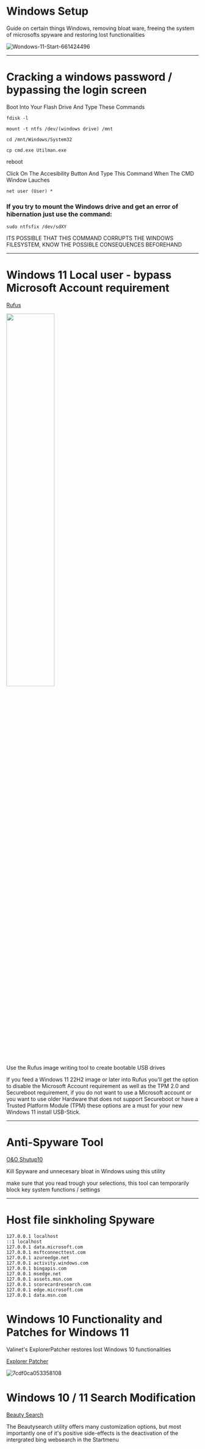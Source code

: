 # **Windows Setup**
Guide on certain things Windows, removing bloat ware, freeing the system of microsofts spyware and restoring lost functionalities

![Wondows-11-Start-661424496](https://github.com/martinjrrr/windows-tricks/assets/91160845/ba9bde7e-cc04-427b-af04-5b11bc566f03)

_______________________________________________________________________________

# Cracking a windows password / bypassing the login screen

Boot Into Your Flash Drive And Type These Commands

`fdisk -l`

`mount -t ntfs /dev/(windows drive) /mnt`

`cd /mnt/Windows/System32`

`cp cmd.exe Utilman.exe`

reboot

Click On The Accesibility Button And Type This Command When The CMD Window Lauches

`net user (User) *` 

### If you try to mount the Windows drive and get an error of hibernation just use the command:

`sudo ntfsfix /dev/sdXY`

ITS POSSIBLE THAT THIS COMMAND CORRUPTS THE WINDOWS FILESYSTEM, KNOW THE POSSIBLE CONSEQUENCES BEFOREHAND 
________________________________________________________________________________

# Windows 11 Local user - bypass Microsoft Account requirement

[Rufus](https://rufus.ie/de/)

<img src="https://github.com/martinjrrr/windows-tricks/assets/91160845/82d2d0ae-7bd3-4c06-9d8a-7f0fd438afd0" width=50% height=50%>

Use the Rufus image writing tool to create bootable USB drives

If you feed a Windows 11 22H2 image or later into Rufus you'll get the option to disable the Microsoft Account requirement as well as the TPM 2.0 and Secureboot requirement, if you do not want to use a Microsoft account or you want to use older Hardware that does not support Secureboot or have a Trusted Platform Module (TPM) these options are a must for your new Windows 11 install USB-Stick.



_______________________________________________________________________________

# Anti-Spyware Tool

[O&O Shutup10](https://www.oo-software.com/de/shutup10)

Kill Spyware and unnecesary bloat in Windows using this utility

make sure that you read trough your selections, this tool can temporarily block key system functions / settings

________________________________________________________________________________

# Host file sinkholing Spyware

    127.0.0.1 localhost
    ::1 localhost
    127.0.0.1 data.microsoft.com
    127.0.0.1 msftconnecttest.com
    127.0.0.1 azureedge.net
    127.0.0.1 activity.windows.com
    127.0.0.1 bingapis.com
    127.0.0.1 msedge.net
    127.0.0.1 assets.msn.com
    127.0.0.1 scorecardresearch.com
    127.0.0.1 edge.microsoft.com
    127.0.0.1 data.msn.com


# Windows 10 Functionality and Patches for Windows 11

Valinet's ExplorerPatcher restores lost Windows 10 functionalities

[Explorer Patcher](https://github.com/valinet/ExplorerPatcher)

![7cdf0ca053358108](https://github.com/martinjrrr/windows-tricks/assets/91160845/47a6be46-808c-4ead-bcf1-5fd76a711728)


# Windows 10 / 11 Search Modification 

[Beauty Search](https://github.com/krlvm/BeautySearch)

The Beautysearch utility offers many customization options, but most importantly one of it's positive side-effects is the deactivation of the intergrated bing websearch in the Startmenu

